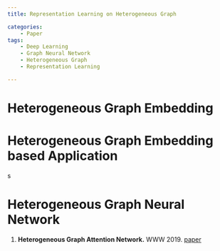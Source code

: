 ```yaml
---
title: Representation Learning on Heterogeneous Graph

categories: 
	- Paper
tags:
	- Deep Learning
	- Graph Neural Network
	- Heterogeneous Graph
	- Representation Learning

---
```


# Heterogeneous Graph Embedding



# Heterogeneous Graph Embedding based Application

s

# Heterogeneous Graph Neural Network

1. **Heterogeneous Graph Attention Network.** WWW 2019. [paper](https://github.com/Jhy1993/HAN)
